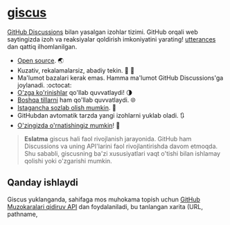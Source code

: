 # [giscus][giscus]


[GitHub Discussions][discussions] bilan yasalgan izohlar tizimi. GitHub orqali web saytingizda izoh va reaksiyalar qoldirish imkoniyatini yarating! [utterances][utterances] dan qattiq ilhomlanilgan.

- [Open source][repo]. 🌏
- Kuzativ, rekalamalarsiz, abadiy tekin. 📡 🚫
- Ma'lumot bazalari kerak emas. Hamma ma'lumot GitHub Discussions'ga joylanadi. :octocat:
- [O'zga ko'rinishlar][creating-custom-themes] qo'llab quvvatlaydi! 🌗
- [Boshqa tillarni][multiple-languages] ham qo'llab quvvatlaydi. 🌐
- [Istagancha sozlab olish mumkin][advanced-usage]. 🔧
- GitHubdan avtomatik tarzda yangi izohlarni yuklab oladi. 🔃
- [O'zingizda o'rnatishingiz mumkin][self-hosting]! 🤳

> **Eslatma**
> giscus hali faol rivojlanish jarayonida. GitHub ham Discussions va uning API'larini faol rivojlantirishda davom etmoqda. Shu sababli, giscusning ba'zi xususiyatlari vaqt o'tishi bilan ishlamay qolishi yoki o'zgarishi mumkin.

## Qanday ishlaydi

Giscus yuklanganda, sahifaga mos muhokama topish uchun [GitHub Muzokaralari qidiruv API][search-api] dan foydalaniladi, bu tanlangan xarita (URL, pathname, <title> va boshqa) parametrlarga asoslangan. Agar mos keladigan muhokama topilmasa, giscus boti birinchi marta kimdir izoh yoki reaktsiya qoldirganda avtomatik ravishda muhokama yaratadi.

Izoh qoldirish uchun tashrif buyuruvchilar [GitHub OAuth oqimi][authorization] orqali [giscus ilovasini][giscus-app] o'zlarining nomidan xabar yuborishga ruxsat berishlari kerak. Boshqa tomondan, tashrif buyuruvchilar to'g'ridan-to'g'ri GitHub Muzokarasida izoh qoldirishlari mumkin. Siz GitHub'da izohlarni moderatsiya qilishingiz mumkin.

[giscus]: https://giscus.app
[discussions]: https://docs.github.com/en/discussions
[utterances]: https://github.com/utterance/utterances
[repo]: https://github.com/giscus/giscus
[advanced-usage]: https://github.com/giscus/giscus/blob/main/ADVANCED-USAGE.md
[creating-custom-themes]: https://github.com/giscus/giscus/blob/main/ADVANCED-USAGE.md#data-theme
[multiple-languages]: https://github.com/giscus/giscus/blob/main/CONTRIBUTING.md#adding-localizations
[self-hosting]: https://github.com/giscus/giscus/blob/main/SELF-HOSTING.md
[search-api]: https://docs.github.com/en/graphql/guides/using-the-graphql-api-for-discussions#search
[giscus-app]: https://github.com/apps/giscus-new
[authorization]: https://docs.github.com/en/developers/apps/identifying-and-authorizing-users-for-github-apps

<!-- configuration -->

Agar giscusni ishlatayotgan bo'lsangiz, [GitHubda yulduzcha 🌟 qoldirishni][repo] va o'zingizni [repozitoriyangiz][topic-howto] da [`giscus`][giscus-topic] topigini qo'shishni unutmang! 🎉

## Ko'proq qo'llanmalar

Qo'shimcha sozlamalarni (masalan, ma'lum kelayotgan manzillariga ruxsat berish) [kengaytirilgan foydalanish bo'yicha qo'llanma][advanced-usage]ni kuzatib, qo'shishingiz mumkin.

React, Vue yoki Svelte bilan giscus'dan foydalanish uchun, [giscus komponent kutubxonasini][giscus-component] ko'rib chiqing.

## Migratsiya

Agar siz avval GitHub Issues'dan foydalanadigan boshqa tizimlarni ishlatgan bo'lsangiz (masalan, [utterances][utterances], [gitalk][gitalk]), siz [mavjud muammolarni muhokamalarga aylantirishingiz][convert] mumkin. Aylantirishdan keyin, faqat muhokama sarlavhalari va sahifalar o'rtasidagi xaritani to'g'ri ekanligiga ishonch hosil qiling, keyin giscus avtomatik ravishda muhokamalardan foydalanadi.

## Giscus ishlatayotgan saytlar

- [laymonage.com][laymonage-website]
- [os.phil-opp.com][os-phil-opp]
- [Stats and R][statsandr]
- [Tech Debt Burndown Podcast][techdebtburndown]
- [**and many more!**][giscus-topic]

## Hissa qo'shish

[CONTRIBUTING.md][contributing] ni ko'rib chiqing

[giscus-component]: https://github.com/giscus/giscus-component
[repo]: https://github.com/giscus/giscus
[giscus-topic]: https://github.com/topics/giscus
[topic-howto]: https://docs.github.com/en/github/administering-a-repository/classifying-your-repository-with-topics
[advanced-usage]: https://github.com/giscus/giscus/blob/main/ADVANCED-USAGE.md
[utterances]: https://github.com/utterance/utterances
[gitalk]: https://github.com/gitalk/gitalk
[convert]: https://docs.github.com/en/discussions/managing-discussions-for-your-community/moderating-discussions#converting-an-issue-to-a-discussion
[laymonage-website]: https://laymonage.com/posts/giscus
[os-phil-opp]: https://os.phil-opp.com
[statsandr]: https://statsandr.com
[techdebtburndown]: https://techdebtburndown.com
[contributing]: https://github.com/giscus/giscus/blob/main/CONTRIBUTING.md

<!-- end -->

---

Ushbu README quyidagi tillarda mavjud:

- [&lrm;العربية](README.ar.md)
- [Беларуская](README.be.md)
- [български](README.bg.md)
- [Català](README.ca.md)
- [Čeština](README.cs.md)
- [Dansk](README.da.md)
- [Deutsch](README.de.md)
- [English](README.md)
- [Esperanto](README.eo.md)
- [Español](README.es.md)
- [Euskera](README.eu.md)
- [فارسی](README.fa.md)
- [Français](README.fr.md)
- [Ελληνικά](README.gr.md)
- [Srpsko-Hrvatski (BCMS)](README.hbs.md)
- [עברית](README.he.md)
- [Magyar](README.hu.md)
- [Indonesia](README.id.md)
- [Italiano](README.it.md)
- [日本語](README.ja.md)
- [ភាសាខ្មែរ](README.kh.md)
- [한국어](README.ko.md)
- [Nederlands](README.nl.md)
- [Polski](README.pl.md)
- [Português](README.pt.md)
- [Română](README.ro.md)
- [Русский](README.ru.md)
- [ภาษาไทย](README.th.md)
- [Türkçe](README.tr.md)
- [Tiếng Việt](README.vi.md)
- [Українська](README.uk.md)
- [O'zbek](README.uz.md)
- [简体中文](README.zh-CN.md)
- [繁體中文](README.zh-TW.md)
- [香港繁體](README.zh-HK.md)

[![Vercel tomonidan qo'llab quvvatlanadi](public/powered-by-vercel.svg)][vercel]

[vercel]: https://vercel.com/?utm_source=giscus&utm_campaign=oss
